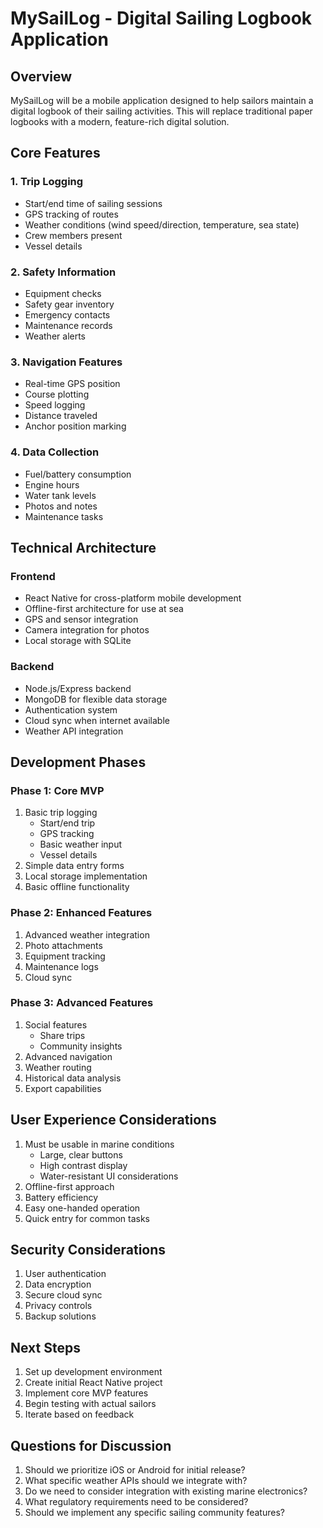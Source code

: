 # MySailLog - Digital Sailing Logbook Application

## Overview
MySailLog will be a mobile application designed to help sailors maintain a digital logbook of their sailing activities. This will replace traditional paper logbooks with a modern, feature-rich digital solution.

## Core Features

### 1. Trip Logging
- Start/end time of sailing sessions
- GPS tracking of routes
- Weather conditions (wind speed/direction, temperature, sea state)
- Crew members present
- Vessel details

### 2. Safety Information
- Equipment checks
- Safety gear inventory
- Emergency contacts
- Maintenance records
- Weather alerts

### 3. Navigation Features
- Real-time GPS position
- Course plotting
- Speed logging
- Distance traveled
- Anchor position marking

### 4. Data Collection
- Fuel/battery consumption
- Engine hours
- Water tank levels
- Photos and notes
- Maintenance tasks

## Technical Architecture

### Frontend
- React Native for cross-platform mobile development
- Offline-first architecture for use at sea
- GPS and sensor integration
- Camera integration for photos
- Local storage with SQLite

### Backend
- Node.js/Express backend
- MongoDB for flexible data storage
- Authentication system
- Cloud sync when internet available
- Weather API integration

## Development Phases

### Phase 1: Core MVP
1. Basic trip logging
   - Start/end trip
   - GPS tracking
   - Basic weather input
   - Vessel details
2. Simple data entry forms
3. Local storage implementation
4. Basic offline functionality

### Phase 2: Enhanced Features
1. Advanced weather integration
2. Photo attachments
3. Equipment tracking
4. Maintenance logs
5. Cloud sync

### Phase 3: Advanced Features
1. Social features
   - Share trips
   - Community insights
2. Advanced navigation
3. Weather routing
4. Historical data analysis
5. Export capabilities

## User Experience Considerations
1. Must be usable in marine conditions
   - Large, clear buttons
   - High contrast display
   - Water-resistant UI considerations
2. Offline-first approach
3. Battery efficiency
4. Easy one-handed operation
5. Quick entry for common tasks

## Security Considerations
1. User authentication
2. Data encryption
3. Secure cloud sync
4. Privacy controls
5. Backup solutions

## Next Steps
1. Set up development environment
2. Create initial React Native project
3. Implement core MVP features
4. Begin testing with actual sailors
5. Iterate based on feedback

## Questions for Discussion
1. Should we prioritize iOS or Android for initial release?
2. What specific weather APIs should we integrate with?
3. Do we need to consider integration with existing marine electronics?
4. What regulatory requirements need to be considered?
5. Should we implement any specific sailing community features?